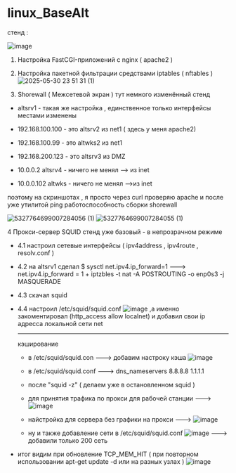 # linux_BaseAlt


стенд : 

![image](https://github.com/user-attachments/assets/b1826329-bf73-4e94-b786-0a72045be8de)















1. Настройка FastCGI-приложений с nginx ( apache2 ) 

2.  Настройка пакетной фильтрации средствами iptables ( nftables )
  ![2025-05-30 23 51 31 (1)](https://github.com/user-attachments/assets/ee11b8e7-a922-4827-9e55-a3c183c408a9)

3.  Shorewall ( Межсетевой экран )
   тут немного изменённый стенд 
- altsrv1 - такая же настройка , единственное только интерфейсы местами изменены

- 192.168.100.100 - это altsrv2 из net1 ( здесь у меня apache2)

- 192.168.100.99 - это altwks2 из net1
- 192.168.200.123 - это altsrv3 из DMZ
- 10.0.0.2 altsrv4 - ничего не менял --> из inet
- 10.0.0.102 altwks - ничего не менял -->из inet

поэтому на скриншотах , я просто через curl проверяю apache и после уже утилитой ping работоспособность сборки shorewall


   
![5327764699007284056 (1)](https://github.com/user-attachments/assets/c02aa9fa-f9a1-4c1f-a50b-54448f0ed86c)
![5327764699007284055 (1)](https://github.com/user-attachments/assets/5d68d005-ccd8-44fd-bae3-90c095bb5e2d)



4 Прокси-сервер SQUID
    стенд уже базовый 
    - в непрозрачном режиме
   - 4.1 настроил сетевые интерфейсы ( ipv4address , ipv4route , resolv.conf )
   - 4.2 на altsrv1 сделал $ sysctl net.ipv4.ip_forward=1       ---> net.ipv4.ip_forward = 1 + iptzbles -t nat -A POSTROUTING -o enp0s3 -j MASQUERADE
   - 4.3 скачал squid 
   - 4.4 настроил /etc/squid/squid.conf ![image](https://github.com/user-attachments/assets/7c155d12-eab1-44f5-9b7b-f485c07370d1)
    ,а именно закоментировал (http_access allow localnet) и добавил свои ip адресса локальной сети net 

     ------
     кэширование
      - в /etc/squid/squid.con ---> добавим настроку кэша ![image](https://github.com/user-attachments/assets/4252ef3f-d9a9-46ca-92d8-15b22b131953)
      -  в /etc/squid/squid.conf  ---> dns_nameservers 8.8.8.8 1.1.1.1
     
      - после "squid -z" ( делаем уже в остановленном squid ) 
     
      - для принятия трафика по прокси для рабочей станции ---> ![image](https://github.com/user-attachments/assets/54531d21-64b5-414e-8b4d-ba51a60bde50)
      -  найстройка для сервера без графики на прокси ---> ![image](https://github.com/user-attachments/assets/91dce768-1fdb-457e-809e-296d08745014)
      - ну и также добавление сети в /etc/squid/squid.conf ![image](https://github.com/user-attachments/assets/c26e7095-7cf3-4f1f-b3ba-93959a0ef004)    ---> добавили только 200 сеть


 - итог видим при обновление TCP_MEM_HIT ( при повторном использовании  apt-get update -d или на разных узлах )  ![image](https://github.com/user-attachments/assets/a70749ec-d2d0-469a-8284-9cbc1041b7aa)

